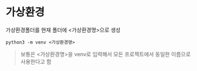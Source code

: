 # 가상환경

가상환경폴더를 현재 폴더에 <가상환경명>으로 생성

``` python3 -m venv <가상환경명> ```

> 보통은 <가상환경명>을 venv로 입력해서 모든 프로젝트에서 동일한 이름으로 사용한다고 함


